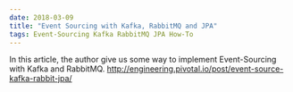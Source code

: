 ```yaml
---
date: 2018-03-09
title: "Event Sourcing with Kafka, RabbitMQ and JPA"
tags: Event-Sourcing Kafka RabbitMQ JPA How-To
---
```

In this article, the author give us some way to implement Event-Sourcing with Kafka and RabbitMQ. http://engineering.pivotal.io/post/event-source-kafka-rabbit-jpa/
